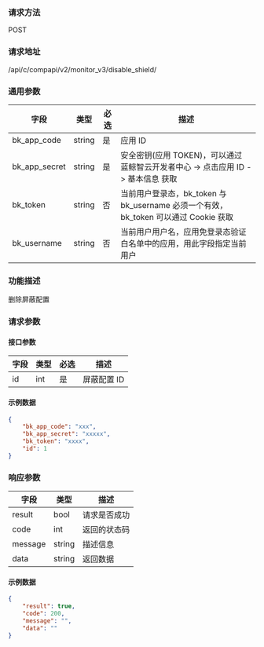 
### 请求方法

POST


### 请求地址

/api/c/compapi/v2/monitor_v3/disable_shield/


### 通用参数

| 字段 | 类型 | 必选 |  描述 |
|-----------|------------|--------|------------|
| bk_app_code  |  string    | 是 | 应用 ID     |
| bk_app_secret|  string    | 是 | 安全密钥(应用 TOKEN)，可以通过 蓝鲸智云开发者中心 -> 点击应用 ID -> 基本信息 获取 |
| bk_token     |  string    | 否 | 当前用户登录态，bk_token 与 bk_username 必须一个有效，bk_token 可以通过 Cookie 获取 |
| bk_username  |  string    | 否 | 当前用户用户名，应用免登录态验证白名单中的应用，用此字段指定当前用户 |


### 功能描述

删除屏蔽配置

### 请求参数



#### 接口参数

| 字段 | 类型 | 必选 | 描述       |
| ---- | ---- | ---- | ---------- |
| id   | int  | 是   | 屏蔽配置 ID |

#### 示例数据

```json
{
    "bk_app_code": "xxx",
    "bk_app_secret": "xxxxx",
    "bk_token": "xxxx",
    "id": 1
}
```

### 响应参数

| 字段    | 类型   | 描述         |
| ------- | ------ | ------------ |
| result  | bool   | 请求是否成功 |
| code    | int    | 返回的状态码 |
| message | string | 描述信息     |
| data    | string | 返回数据     |

#### 示例数据

```json
{
    "result": true,
    "code": 200,
    "message": "",
    "data": ""
}
```